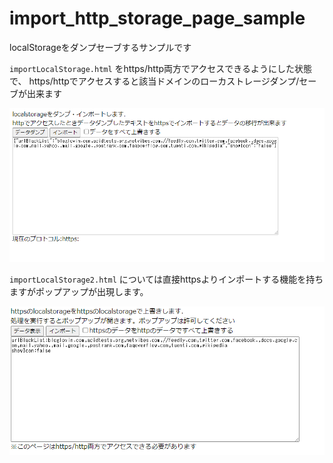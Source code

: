 # import_http_storage_page_sample

localStorageをダンプセーブするサンプルです

`importLocalStorage.html` をhttps/http両方でアクセスできるようにした状態で、
https/httpでアクセスすると該当ドメインのローカストレージダンプ/セーブが出来ます

![サンプル画像](sample.png)

`importLocalStorage2.html` については直接httpsよりインポートする機能を持ちますがポップアップが出現します。


![サンプル画像](sample2.png)


